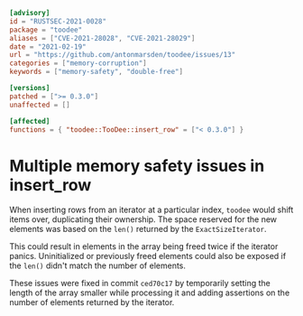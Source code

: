 ```toml
[advisory]
id = "RUSTSEC-2021-0028"
package = "toodee"
aliases = ["CVE-2021-28028", "CVE-2021-28029"]
date = "2021-02-19"
url = "https://github.com/antonmarsden/toodee/issues/13"
categories = ["memory-corruption"]
keywords = ["memory-safety", "double-free"]

[versions]
patched = [">= 0.3.0"]
unaffected = []

[affected]
functions = { "toodee::TooDee::insert_row" = ["< 0.3.0"] }
```

# Multiple memory safety issues in insert_row

When inserting rows from an iterator at a particular index, `toodee` would shift
items over, duplicating their ownership. The space reserved for the new elements
was based on the `len()` returned by the `ExactSizeIterator`.

This could result in elements in the array being freed twice if the iterator
panics. Uninitialized or previously freed elements could also be exposed if the
`len()` didn't match the number of elements.

These issues were fixed in commit `ced70c17` by temporarily setting the length
of the array smaller while processing it and adding assertions on the number
of elements returned by the iterator.
